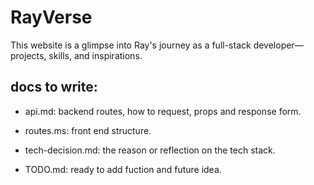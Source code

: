 # RayVerse

This website is a glimpse into Ray's journey as a full-stack developer—projects, skills, and inspirations.

## docs to write:

- api.md: backend routes, how to request, props and response form.

- routes.ms: front end structure.

- tech-decision.md: the reason or reflection on the tech stack.

- TODO.md: ready to add fuction and future idea.
